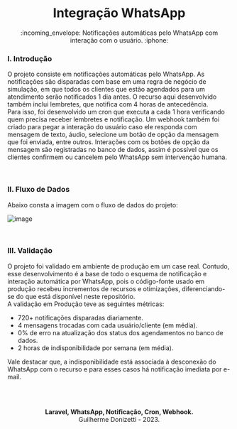<h1 align="center">Integração WhatsApp</h1>
<p align="center">:incoming_envelope: Notificações automáticas pelo WhatsApp com interação com o usuário. :iphone:</p>

<b><h3>I. Introdução</h3></b>
<p>O projeto consiste em notificações automáticas pelo WhatsApp. As notificações são disparadas com base em uma regra de negócio de simulação, em que todos os clientes que estão agendados para um atendimento serão notificados 1 dia antes. O recurso aqui desenvolvido também inclui lembretes, que notifica com 4 horas de antecedência.<br>Para isso, foi desenvolvido um cron que executa a cada 1 hora verificando quem precisa receber lembretes e notificação. Um webhook também foi criado para pegar a interação do usuário caso ele responda com mensagem de texto, áudio, selecione um botão de opção da mensagem que foi enviada, entre outros. Interações com os botões de opção da mensagem são registradas no banco de dados, assim é possível que os clientes confirmem ou cancelem pelo WhatsApp sem intervenção humana.</p>

<br>
<b><h3>II. Fluxo de Dados</h3></b>
Abaixo consta a imagem com o fluxo de dados do projeto:
    
![image](https://github.com/guilhermednztt/whatsapp-message/assets/121525620/969a4925-6f68-4862-93ee-f099879e70aa)

<br>
<b><h3>III. Validação</h3></b>
O projeto foi validado em ambiente de produção em um case real. Contudo, esse desenvolvimento é a base de todo o esquema de notificação e interação automática por WhatsApp, pois o código-fonte usado em produção recebeu incrementos de recursos e otimizações, diferenciando-se do que está disponível neste repositório.<br>
A validação em Produção teve as seguintes métricas:
<ul>
    <li>720+ notificações disparadas diariamente.</li>
    <li>4 mensagens trocadas com cada usuário/cliente (em média).</li>
    <li>0% de erro na atualização dos status dos agendamentos no banco de dados.</li>
    <li>2 horas de indisponibilidade por semana (em média).</li>
</ul>
Vale destacar que, a indisponibilidade está associada à desconexão do WhatsApp com o recurso e para esses casos há notificação imediata por e-mail.

<br><br>

<p align="center">
    <b>Laravel, WhatsApp, Notificação, Cron, Webhook.</b><br>
    Guilherme Donizetti - 2023.
</p>
